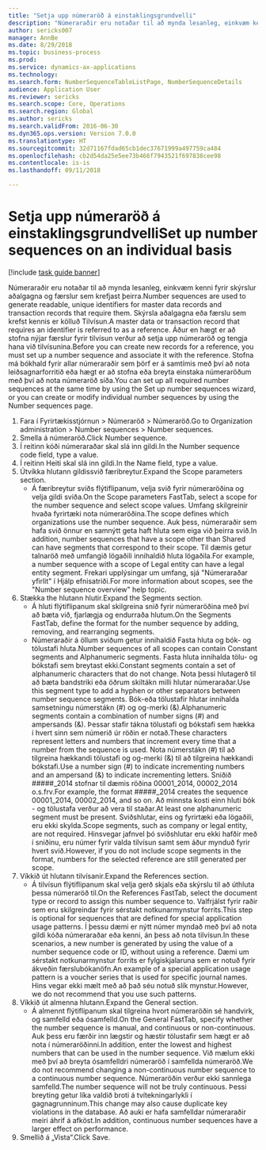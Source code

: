 ```yaml
--- 
title: "Setja upp númeraröð á einstaklingsgrundvelli"
description: "Númeraraðir eru notaðar til að mynda lesanleg, einkvæm kenni fyrir skýrslur aðalgagna og færslur sem krefjast þeirra."
author: sericks007
manager: AnnBe
ms.date: 8/29/2018
ms.topic: business-process
ms.prod: 
ms.service: dynamics-ax-applications
ms.technology: 
ms.search.form: NumberSequenceTableListPage, NumberSequenceDetails
audience: Application User
ms.reviewer: sericks
ms.search.scope: Core, Operations
ms.search.region: Global
ms.author: sericks
ms.search.validFrom: 2016-06-30
ms.dyn365.ops.version: Version 7.0.0
ms.translationtype: HT
ms.sourcegitcommit: 32d71167fdad65cb1dec37671999a497759ca484
ms.openlocfilehash: cb2d54da25e5ee73b466f7943521f697838cee98
ms.contentlocale: is-is
ms.lasthandoff: 09/11/2018

---
```

# <a name="set-up-number-sequences-on-an-individual-basis"></a><span data-ttu-id="7fea2-103">Setja upp númeraröð á einstaklingsgrundvelli</span><span class="sxs-lookup"><span data-stu-id="7fea2-103">Set up number sequences on an individual basis</span></span>

[!include [task guide banner](../../includes/task-guide-banner.md)]

<span data-ttu-id="7fea2-104">Númeraraðir eru notaðar til að mynda lesanleg, einkvæm kenni fyrir skýrslur aðalgagna og færslur sem krefjast þeirra.</span><span class="sxs-lookup"><span data-stu-id="7fea2-104">Number sequences are used to generate readable, unique identifiers for master data records and transaction records that require them.</span></span> <span data-ttu-id="7fea2-105">Skýrsla aðalgagna eða færslu sem krefst kennis er kölluð Tilvísun.</span><span class="sxs-lookup"><span data-stu-id="7fea2-105">A master data or transaction record that requires an identifier is referred to as a reference.</span></span> <span data-ttu-id="7fea2-106">Áður en hægt er að stofna nýjar færslur fyrir tilvísun verður að setja upp númeraröð og tengja hana við tilvísunina.</span><span class="sxs-lookup"><span data-stu-id="7fea2-106">Before you can create new records for a reference, you must set up a number sequence and associate it with the reference.</span></span> <span data-ttu-id="7fea2-107">Stofna má bókhald fyrir allar númeraraðir sem þörf er á samtímis með því að nota leiðsagnarforritið eða hægt er að stofna eða breyta einstaka númeraröðum með því að nota númeraröð síða.</span><span class="sxs-lookup"><span data-stu-id="7fea2-107">You can set up all required number sequences at the same time by using the Set up number sequences wizard, or you can create or modify individual number sequences by using the Number sequences page.</span></span>

1. <span data-ttu-id="7fea2-108">Fara í Fyrirtækisstjórnun > Númeraröð > Númeraröð.</span><span class="sxs-lookup"><span data-stu-id="7fea2-108">Go to Organization administration > Number sequences > Number sequences.</span></span>
2. <span data-ttu-id="7fea2-109">Smella á númeraröð.</span><span class="sxs-lookup"><span data-stu-id="7fea2-109">Click Number sequence.</span></span>
3. <span data-ttu-id="7fea2-110">Í reitinn kóði númeraraðar skal slá inn gildi.</span><span class="sxs-lookup"><span data-stu-id="7fea2-110">In the Number sequence code field, type a value.</span></span>
4. <span data-ttu-id="7fea2-111">Í reitinn Heiti skal slá inn gildi.</span><span class="sxs-lookup"><span data-stu-id="7fea2-111">In the Name field, type a value.</span></span>
5. <span data-ttu-id="7fea2-112">Útvíkka hlutann gildissvið færibreytur.</span><span class="sxs-lookup"><span data-stu-id="7fea2-112">Expand the Scope parameters section.</span></span>
    * <span data-ttu-id="7fea2-113">Á færibreytur sviðs flýtiflipanum, velja svið fyrir númeraröðina og velja gildi sviða.</span><span class="sxs-lookup"><span data-stu-id="7fea2-113">On the Scope parameters FastTab, select a scope for the number sequence and select scope values.</span></span>     <span data-ttu-id="7fea2-114">Umfang skilgreinir hvaða fyrirtæki nota númeraröðina.</span><span class="sxs-lookup"><span data-stu-id="7fea2-114">The scope defines which organizations use the number sequence.</span></span> <span data-ttu-id="7fea2-115">Auk þess, númeraraðir sem hafa svið önnur en samnýtt geta haft hluta sem eiga við þeirra svið.</span><span class="sxs-lookup"><span data-stu-id="7fea2-115">In addition, number sequences that have a scope other than Shared can have segments that correspond to their scope.</span></span> <span data-ttu-id="7fea2-116">Til dæmis getur talnaröð með umfangið lögaðili innihaldið hluta lögaðila.</span><span class="sxs-lookup"><span data-stu-id="7fea2-116">For example, a number sequence with a scope of Legal entity can have a legal entity segment.</span></span> <span data-ttu-id="7fea2-117">Frekari upplýsingar um umfang, sjá "Númeraraðar yfirlit" í Hjálp efnisatriði.</span><span class="sxs-lookup"><span data-stu-id="7fea2-117">For more information about scopes, see the "Number sequence overview" help topic.</span></span>  
6. <span data-ttu-id="7fea2-118">Stækka the hlutann hlutir.</span><span class="sxs-lookup"><span data-stu-id="7fea2-118">Expand the Segments section.</span></span>
    * <span data-ttu-id="7fea2-119">Á hluti flýtiflipanum skal skilgreina snið fyrir númeraröðina með því að bæta við, fjarlægja og endurraða hlutum.</span><span class="sxs-lookup"><span data-stu-id="7fea2-119">On the Segments FastTab, define the format for the number sequence by adding, removing, and rearranging segments.</span></span>  
    * <span data-ttu-id="7fea2-120">Númeraraðir á öllum sviðum getur innihaldið Fasta hluta og bók- og tölustafi hluta.</span><span class="sxs-lookup"><span data-stu-id="7fea2-120">Number sequences of all scopes can contain Constant segments and Alphanumeric segments.</span></span> <span data-ttu-id="7fea2-121">Fasta hluta innihalda tölu- og bókstafi sem breytast ekki.</span><span class="sxs-lookup"><span data-stu-id="7fea2-121">Constant segments contain a set of alphanumeric characters that do not change.</span></span> <span data-ttu-id="7fea2-122">Nota þessi hlutagerð til að bæta bandstriki eða öðrum skiltákn milli hlutar númeraraðar.</span><span class="sxs-lookup"><span data-stu-id="7fea2-122">Use this segment type to add a hyphen or other separators between number sequence segments.</span></span> <span data-ttu-id="7fea2-123">Bók-eða tölustafir hlutar innihalda samsetningu númerstákn (#) og og-merki (&).</span><span class="sxs-lookup"><span data-stu-id="7fea2-123">Alphanumeric segments contain a combination of number signs (#) and ampersands (&).</span></span> <span data-ttu-id="7fea2-124">Þessar stafir tákna tölustafi og bókstafi sem hækka í hvert sinn sem númerið úr röðin er notað.</span><span class="sxs-lookup"><span data-stu-id="7fea2-124">These characters represent letters and numbers that increment every time that a number from the sequence is used.</span></span> <span data-ttu-id="7fea2-125">Nota númerstákn (#) til að tilgreina hækkandi tölustafi og og-merki (&) til að tilgreina hækkandi bókstafi.</span><span class="sxs-lookup"><span data-stu-id="7fea2-125">Use a number sign (#) to indicate incrementing numbers and an ampersand (&) to indicate incrementing letters.</span></span> <span data-ttu-id="7fea2-126">Sniðið #####_2014 stofnar til dæmis röðina 00001_2014, 00002_2014 o.s.frv.</span><span class="sxs-lookup"><span data-stu-id="7fea2-126">For example, the format #####_2014 creates the sequence 00001_2014, 00002_2014, and so on.</span></span>     <span data-ttu-id="7fea2-127">Að minnsta kosti einn hluti bók - og tölustafa verður að vera til staðar.</span><span class="sxs-lookup"><span data-stu-id="7fea2-127">At least one alphanumeric segment must be present.</span></span> <span data-ttu-id="7fea2-128">Sviðshlutar, eins og fyrirtæki eða lögaðili, eru ekki skylda.</span><span class="sxs-lookup"><span data-stu-id="7fea2-128">Scope segments, such as company or legal entity, are not required.</span></span> <span data-ttu-id="7fea2-129">Hinsvegar jafnvel þó sviðshlutar eru ekki hafðir með í sniðinu, eru númer fyrir valda tilvísun samt sem áður mynduð fyrir hvert svið.</span><span class="sxs-lookup"><span data-stu-id="7fea2-129">However, if you do not include scope segments in the format, numbers for the selected reference are still generated per scope.</span></span>  
7. <span data-ttu-id="7fea2-130">Víkkið út hlutann tilvísanir.</span><span class="sxs-lookup"><span data-stu-id="7fea2-130">Expand the References section.</span></span>
    * <span data-ttu-id="7fea2-131">Á tilvísun flýtiflipanum skal velja gerð skjals eða skýrslu til að úthluta þessa númeraröð til.</span><span class="sxs-lookup"><span data-stu-id="7fea2-131">On the References FastTab, select the document type or record to assign this number sequence to.</span></span>     <span data-ttu-id="7fea2-132">Valfrjálst fyrir raðir sem eru skilgreindar fyrir sérstakt notkunarmynstur forrits.</span><span class="sxs-lookup"><span data-stu-id="7fea2-132">This step is optional for sequences that are defined for special application usage patterns.</span></span> <span data-ttu-id="7fea2-133">Í þessu dæmi er nýtt númer myndað með því að nota gildi kóða númeraraðar eða kenni, án þess að nota tilvísun.</span><span class="sxs-lookup"><span data-stu-id="7fea2-133">In these scenarios, a new number is generated by using the value of a number sequence code or ID, without using a reference.</span></span> <span data-ttu-id="7fea2-134">Dæmi um sérstakt notkunarmynstur forrits er fylgiskjalaruna sem er notuð fyrir ákveðin færslubókanöfn.</span><span class="sxs-lookup"><span data-stu-id="7fea2-134">An example of a special application usage pattern is a voucher series that is used for specific journal names.</span></span> <span data-ttu-id="7fea2-135">Hins vegar ekki mælt með að það séu notuð slík mynstur.</span><span class="sxs-lookup"><span data-stu-id="7fea2-135">However, we do not recommend that you use such patterns.</span></span>  
8. <span data-ttu-id="7fea2-136">Víkkið út almenna hlutann.</span><span class="sxs-lookup"><span data-stu-id="7fea2-136">Expand the General section.</span></span>
    * <span data-ttu-id="7fea2-137">Á almennt flýtiflipanum skal tilgreina hvort númeraröðin sé handvirk, og samfelld eða ósamfelld.</span><span class="sxs-lookup"><span data-stu-id="7fea2-137">On the General FastTab, specify whether the number sequence is manual, and continuous or non-continuous.</span></span> <span data-ttu-id="7fea2-138">Auk þess eru færðir inn lægstir og hæstir tölustafir sem hægt er að nota í númeraröðinni.</span><span class="sxs-lookup"><span data-stu-id="7fea2-138">In addition, enter the lowest and highest numbers that can be used in the number sequence.</span></span>     <span data-ttu-id="7fea2-139">Við mælum ekki með því að breyta ósamfelldri númeraröð í samfellda númeraröð.</span><span class="sxs-lookup"><span data-stu-id="7fea2-139">We do not recommend changing a non-continuous number sequence to a continuous number sequence.</span></span> <span data-ttu-id="7fea2-140">Númeraröðin verður ekki sannlega samfelld.</span><span class="sxs-lookup"><span data-stu-id="7fea2-140">The number sequence will not be truly continuous.</span></span> <span data-ttu-id="7fea2-141">Þessi breyting getur líka valdið broti á tvítekningarlykli í gagnagrunninum.</span><span class="sxs-lookup"><span data-stu-id="7fea2-141">This change may also cause duplicate key violations in the database.</span></span> <span data-ttu-id="7fea2-142">Að auki er hafa samfelldar númeraraðir meiri áhrif á afköst.</span><span class="sxs-lookup"><span data-stu-id="7fea2-142">In addition, continuous number sequences have a larger effect on performance.</span></span>   
9. <span data-ttu-id="7fea2-143">Smellið á „Vista“.</span><span class="sxs-lookup"><span data-stu-id="7fea2-143">Click Save.</span></span>


